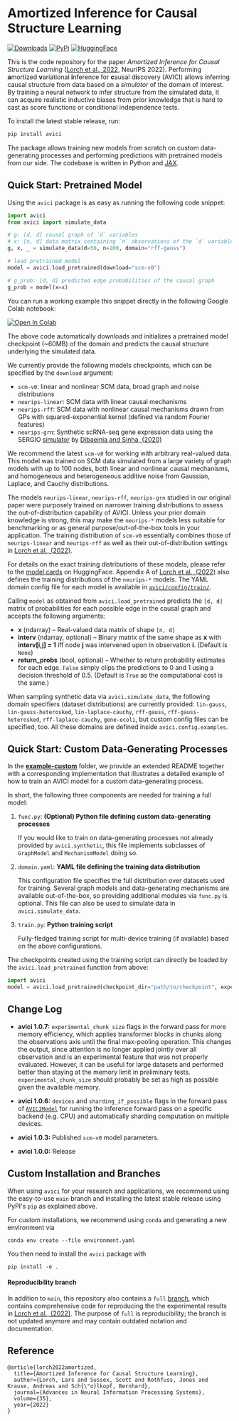 # Amortized Inference for Causal Structure Learning

[![Downloads](https://static.pepy.tech/badge/avici)](https://pypi.org/project/avici/)
[![PyPi](https://img.shields.io/pypi/v/avici?logo=PyPI)](https://pypi.org/project/avici/)
[![HuggingFace](https://img.shields.io/badge/%F0%9F%A4%97-HuggingFace-yellow)](https://huggingface.co/larslorch/avici)

This is the code repository for the paper 
_Amortized Inference for Causal Structure Learning_
([Lorch et al., 2022](https://arxiv.org/abs/2205.12934), NeurIPS 2022).
Performing **a**mortized **v**ariational **i**nference for 
**c**ausal d**i**scovery (AVICI) allows inferring causal structure 
from data based on a  _simulator_ of the domain of interest.
By training a neural network to infer structure from the simulated 
data, it can acquire realistic inductive biases from prior knowledge
that is hard to cast as score functions or conditional 
independence tests.


To install the latest stable release, run:

```bash
pip install avici
````

The package allows training new models from scratch on custom data-generating processes 
and performing predictions with pretrained models from our side.
The codebase is written in Python and 
[JAX](https://jax.readthedocs.io/en/latest/notebooks/quickstart.html).


## Quick Start: Pretrained Model

Using the `avici` package is as easy as running the following code
snippet:

```python
import avici
from avici import simulate_data

# g: [d, d] causal graph of `d` variables
# x: [n, d] data matrix containing `n` observations of the `d` variables
g, x, _ = simulate_data(d=50, n=200, domain="rff-gauss")

# load pretrained model
model = avici.load_pretrained(download="scm-v0")

# g_prob: [d, d] predicted edge probabilities of the causal graph
g_prob = model(x=x)
```
You can run a working example this snippet directly in the following Google Colab notebook:

[![Open In Colab](https://colab.research.google.com/assets/colab-badge.svg)](https://colab.research.google.com/github/larslorch/avici/blob/master/example-pretrained/example.ipynb)

The above code automatically downloads and initializes 
a pretrained model checkpoint (~60MB) of the domain 
and predicts the causal structure underlying the simulated data.


We currently provide the following models checkpoints,
which can be specified by the `download` argument:

- `scm-v0`: linear and nonlinear SCM data, broad graph and noise distributions
- `neurips-linear`: SCM data with linear causal mechanisms
- `neurips-rff`: SCM data with nonlinear causal mechanisms drawn 
from GPs with squared-exponential kernel
(defined via random Fourier features)
- `neurips-grn`: Synthetic scRNA-seq gene expression data using the SERGIO
[simulator](https://github.com/PayamDiba/SERGIO) by 
[Dibaeinia and Sinha, (2020)](https://www.cell.com/cell-systems/pdf/S2405-4712(20)30287-8.pdf)

We recommend  the latest `scm-v0` for working with arbitrary real-valued data. 
This model was trained on SCM data simulated from a large variety of graph models with up to 100 nodes, 
both linear and nonlinear causal mechanisms, and homogeneous and heterogeneous additive noise from
Gaussian, Laplace, and Cauchy distributions.

The models `neurips-linear`, `neurips-rff`, `neurips-grn` studied in our original 
paper were purposely trained on narrower training distributions to assess the out-of-distribution 
capability of AVICI. Unless your prior domain knowledge is strong,
this may make the `neurips-*` models less suitable for benchmarking
or as general purpose/out-of-the-box tools in your application.
The training distribution of `scm-v0` essentially combines those of
`neurips-linear` and  `neurips-rff` as well as their out-of-distribution
settings in [Lorch et al., (2022)](https://arxiv.org/abs/2205.12934).


For details on the exact training distributions of these models,
please refer to the [model cards](https://huggingface.co/larslorch/avici) 
on HuggingFace. Appendix A of 
[Lorch et al., (2022)](https://arxiv.org/abs/2205.12934) also defines the training distributions
of the `neurips-*` models.
The YAML domain config file for each model is available in [`avici/config/train/`](avici/config/train/).


Calling `model` as obtained from `avici.load_pretrained`
predicts the `[d, d]` matrix of probabilities for each possible edge in the causal graph
and accepts the following arguments:

- **x** (ndarray) – Real-valued data matrix of shape `[n, d]`
- **interv** (ndarray, optional) – Binary matrix of the same shape as **x** 
        with **interv[i,j] = 1** iff node **j** was intervened upon in 
        observation **i**. (Default is `None`)  
- **return_probs** (bool, optional) –  Whether to return probability estimates 
        for each edge. `False` simply clips the predictions to 0 and 1 using 
        a decision threshold of 0.5. (Default is `True` as the computational 
        cost is the same.)

When sampling synthetic data via `avici.simulate_data`, 
the following domain specifiers (dataset distributions) 
are currently provided:
`lin-gauss`, 
`lin-gauss-heterosked`,
`lin-laplace-cauchy`, 
`rff-gauss`, 
`rff-gauss-heterosked`, 
`rff-laplace-cauchy`, 
`gene-ecoli`, 
but custom config files can be specified, too. 
All these domains are defined inside `avici.config.examples`.

## Quick Start: Custom Data-Generating Processes

In the **[example-custom](example-custom)** folder, 
we provide an extended README together with a corresponding implementation
that illustrates a detailed example of how to train an AVICI model
for a custom data-generating process.

In short, the following three components are needed for training a full model:

1. `func.py`: **(Optional) Python file defining custom data-generating processes**

    If you would like to train on data-generating processes not already provided by `avici.synthetic`,
    this file implements subclasses of `GraphModel` and `MechanismModel` doing so.  

2. `domain.yaml`: **YAML file defining the training data distribution**

    This configuration file specifies the full distribution over datasets used for training.
    Several graph models and data-generating mechanisms are available out-of-the-box, so providing
    additional modules via `func.py` is optional.
    This file can also be used to simulate data in `avici.simulate_data`.

4. `train.py`: **Python training script**

    Fully-fledged training script for multi-device training (if available) based on the above configurations. 

The checkpoints created using the training script can directly be loaded by the `avici.load_pretrained`
function from above:
```python
import avici
model = avici.load_pretrained(checkpoint_dir="path/to/checkpoint", expects_counts=False)
```


## Change Log

- **avici 1.0.7:** 
`experimental_chunk_size` flags in the forward pass for more memory efficiency, which applies transformer blocks 
in chunks along the observations axis until the final max-pooling operation. This changes the output,
since attention is no longer applied jointly over all observation and is an experimental feature that 
was not properly evaluated. 
However, it can be useful for large datasets and performed better than staying at the memory limit 
in preliminary tests. `experimental_chunk_size` should probably be set as high as possible given the
available memory. 

- **avici 1.0.6:** `devices` and `sharding_if_possible` flags in the forward pass of
[`AVICIModel`](avici/pretrain.py) 
for running the inference forward pass on a specific backend (e.g. CPU)
and automatically sharding computation on multiple devices.

- **avici 1.0.3:** Published `scm-v0` model parameters.

- **avici 1.0.0:** Release

## Custom Installation and Branches

When using `avici` for your research and applications, we recommend using
the easy-to-use `main` branch and installing the latest stable
release using PyPI's `pip`
as explained above.

For custom installations, we recommend using `conda` and generating 
a new environment via
```
conda env create --file environment.yaml
```
You then need to install the `avici` package with
```
pip install -e .
```

#### Reproducibility branch
In addition to `main`, this repository also contains a `full` 
[branch](https://github.com/larslorch/avici/tree/full), 
which contains
comprehensive code for reproducing the the experimental results in 
[Lorch et al., (2022)](https://arxiv.org/abs/2205.12934). 
The purpose of `full` is reproducibility; the branch is not 
updated anymore and may contain outdated notation and documentation.


## Reference

```
@article{lorch2022amortized,
  title={Amortized Inference for Causal Structure Learning},
  author={Lorch, Lars and Sussex, Scott and Rothfuss, Jonas and Krause, Andreas and Sch{\"o}lkopf, Bernhard},
  journal={Advances in Neural Information Processing Systems},
  volume={35},
  year={2022}
}
```
